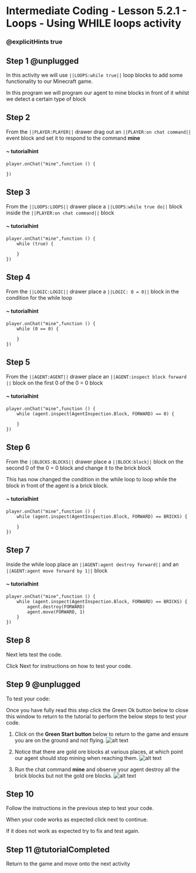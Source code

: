 # Intermediate Coding - Lesson 5.2.1 - Loops - Using WHILE loops activity
### @explicitHints true

## Step 1 @unplugged
In this activity we will use ``||LOOPS:while true||`` loop blocks to add some functionality to our Minecraft game.

In this program we will program our agent to mine blocks in front of it whilst we detect a certain type of block

## Step 2
From the ``||PLAYER:PLAYER||`` drawer drag out an ``||PLAYER:on chat command||`` event block and set it to respond to the command **mine**
#### ~ tutorialhint
```blocks
player.onChat("mine",function () {
 
})

```
## Step 3
From the ``||LOOPS:LOOPS||`` drawer place a ``||LOOPS:while true do||`` block inside the ``||PLAYER:on chat command||`` block
#### ~ tutorialhint
```blocks 
player.onChat("mine",function () {
	while (true) {
    	
    }
})

```

## Step 4
From the ``||LOGIC:LOGIC||`` drawer place a ``||LOGIC: 0 = 0||`` block in the condition for the while loop
#### ~ tutorialhint
```blocks 
player.onChat("mine",function () {
	while (0 == 0) {
    	
    }
})

```

## Step 5
From the ``||AGENT:AGENT||`` drawer place an ``||AGENT:inspect block forward ||`` block on the first 0 of the 0 = 0 block
#### ~ tutorialhint
```blocks 
player.onChat("mine",function () {
	while (agent.inspect(AgentInspection.Block, FORWARD) == 0) {
    	
    }
})

```

## Step 6
From the ``||BLOCKS:BLOCKS||`` drawer place a ``||BLOCK:block||`` block on the second 0 of the 0 = 0 block and change it to the brick block

This has now changed the condition in the while loop to loop while the block in front of the agent is a brick block.
#### ~ tutorialhint
```blocks 
player.onChat("mine",function () {
	while (agent.inspect(AgentInspection.Block, FORWARD) == BRICKS) {
    	
    }
})

```

## Step 7
Inside the while loop place an ``||AGENT:agent destroy forward||`` and an ``||AGENT:agent move forward by 1||`` block
#### ~ tutorialhint
```blocks 
player.onChat("mine",function () {
	while (agent.inspect(AgentInspection.Block, FORWARD) == BRICKS) {
        agent.destroy(FORWARD)
        agent.move(FORWARD, 1)    	
    }
})

```

## Step 8
Next lets test the code.

Click Next for instructions on how to test your code.

## Step 9 @unplugged
To test your code:

Once you have fully read this step click the Green Ok button below to close this window to return to the tutorial to perform the below steps to test your code.

1. Click on the **Green Start button** below to return to the game and ensure you are on the ground and not flying.
![alt text](https://intermediate.codingcredentials.com/Lesson2/2.1.1/images/2.jpg?raw=true "Start")


2. Notice that there are gold ore blocks at various places, at which point our agent should stop mining when reaching them.
![alt text](https://intermediate.codingcredentials.com/Lesson5/5.2.1/images/1.jpg?raw=true "mine")


3. Run the chat command **mine** and observe your agent destroy all the brick blocks but not the gold ore blocks.
![alt text](https://intermediate.codingcredentials.com/Lesson5/5.2.1/images/2.jpg?raw=true "mine")


## Step 10
Follow the instructions in the previous step to test your code.

When your code works as expected click next to continue.

If it does not work as expected try to fix and test again.

## Step 11 @tutorialCompleted
Return to the game and move onto the next activity